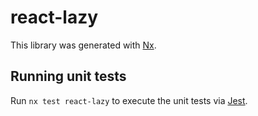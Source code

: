 # react-lazy

This library was generated with [Nx](https://nx.dev).

## Running unit tests

Run `nx test react-lazy` to execute the unit tests via [Jest](https://jestjs.io).
